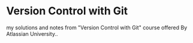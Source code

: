 # Version Control with Git
my solutions and notes from "Version Control with Git" course offered By Atlassian University..

